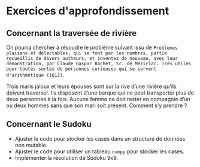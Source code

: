 # Exercices d'approfondissement

## Concernant la traversée de rivière

On pourra chercher à résoudre le problème suivant issu de `Problèmes plaisans et délectables, qui se font par les nombres, partie recueillis de divers autheurs, et inventez de nouveau, avec leur démonstration, par Claude Gaspar Bachet, Sr. de Méziriac. Très utiles pour toutes sortes de personnes curieuses qui se servent d'arithmétique (1612)`.

Trois maris jaloux et leurs épouses sont sur la rive d’une rivière qu’ils doivent traverser.
Ils disposent d’une barque qui ne peut transporter plus de deux personnes à la fois.
Aucune femme ne doit rester en compagnie d’un ou deux hommes sans que son mari soit présent.
Comment s’y prendre ?

## Concernant le Sudoku

- Ajuster le code pour stocker les cases dans un structure de données non mutable.
- Ajuster le code pour utiliser un tableau `numpy` pour stocker les cases.
- Implémenter la résolution de Sudoku 9x9.
